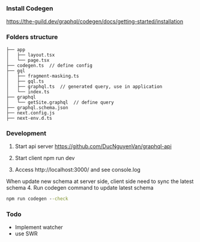 ### Install Codegen
https://the-guild.dev/graphql/codegen/docs/getting-started/installation

### Folders structure

```tree
├── app
│   ├── layout.tsx
│   └── page.tsx
├── codegen.ts  // define config
├── gql
│   ├── fragment-masking.ts
│   ├── gql.ts
│   ├── graphql.ts  // generated query, use in application
│   └── index.ts
├── graphql
│   └── getSite.graphql  // define query
├── graphql.schema.json
├── next.config.js
├── next-env.d.ts
```

### Development
1. Start api server
https://github.com/DucNguyenVan/graphql-api

2. Start client
npm run dev

3. Access http://localhost:3000/ and see console.log

When update new schema at server side, client side need to sync the latest schema
4. Run codegen command to update latest schema
```cmd
npm run codegen --check
```


### Todo
- Implement watcher
- use SWR
